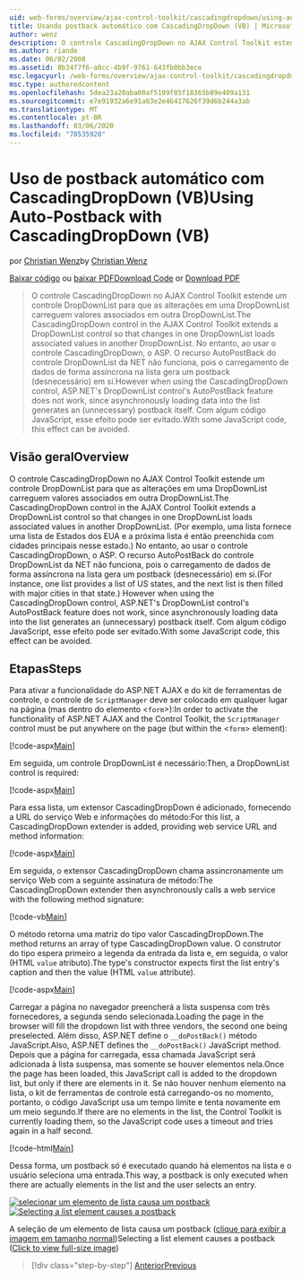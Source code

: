 ```yaml
---
uid: web-forms/overview/ajax-control-toolkit/cascadingdropdown/using-auto-postback-with-cascadingdropdown-vb
title: Usando postback automático com CascadingDropDown (VB) | Microsoft Docs
author: wenz
description: O controle CascadingDropDown no AJAX Control Toolkit estende um controle DropDownList para que as alterações em uma DropDownList carreguem valores associados em anoth...
ms.author: riande
ms.date: 06/02/2008
ms.assetid: 0b34f7f6-a0cc-4b9f-9761-643fb0bb3ece
msc.legacyurl: /web-forms/overview/ajax-control-toolkit/cascadingdropdown/using-auto-postback-with-cascadingdropdown-vb
msc.type: authoredcontent
ms.openlocfilehash: 5dea23a20aba00af5109f05f18365b89e409a131
ms.sourcegitcommit: e7e91932a6e91a63e2e46417626f39d6b244a3ab
ms.translationtype: MT
ms.contentlocale: pt-BR
ms.lasthandoff: 03/06/2020
ms.locfileid: "78535920"
---
```

# <a name="using-auto-postback-with-cascadingdropdown-vb"></a><span data-ttu-id="c30a6-103">Uso de postback automático com CascadingDropDown (VB)</span><span class="sxs-lookup"><span data-stu-id="c30a6-103">Using Auto-Postback with CascadingDropDown (VB)</span></span>

<span data-ttu-id="c30a6-104">por [Christian Wenz](https://github.com/wenz)</span><span class="sxs-lookup"><span data-stu-id="c30a6-104">by [Christian Wenz](https://github.com/wenz)</span></span>

<span data-ttu-id="c30a6-105">[Baixar código](https://download.microsoft.com/download/9/0/7/907760b1-2c60-4f81-aeb6-ca416a573b0d/cascadingdropdown3.vb.zip) ou [baixar PDF](https://download.microsoft.com/download/2/d/c/2dc10e34-6983-41d4-9c08-f78f5387d32b/cascadingdropdown3VB.pdf)</span><span class="sxs-lookup"><span data-stu-id="c30a6-105">[Download Code](https://download.microsoft.com/download/9/0/7/907760b1-2c60-4f81-aeb6-ca416a573b0d/cascadingdropdown3.vb.zip) or [Download PDF](https://download.microsoft.com/download/2/d/c/2dc10e34-6983-41d4-9c08-f78f5387d32b/cascadingdropdown3VB.pdf)</span></span>

> <span data-ttu-id="c30a6-106">O controle CascadingDropDown no AJAX Control Toolkit estende um controle DropDownList para que as alterações em uma DropDownList carreguem valores associados em outra DropDownList.</span><span class="sxs-lookup"><span data-stu-id="c30a6-106">The CascadingDropDown control in the AJAX Control Toolkit extends a DropDownList control so that changes in one DropDownList loads associated values in another DropDownList.</span></span> <span data-ttu-id="c30a6-107">No entanto, ao usar o controle CascadingDropDown, o ASP. O recurso AutoPostBack do controle DropDownList da NET não funciona, pois o carregamento de dados de forma assíncrona na lista gera um postback (desnecessário) em si.</span><span class="sxs-lookup"><span data-stu-id="c30a6-107">However when using the CascadingDropDown control, ASP.NET's DropDownList control's AutoPostBack feature does not work, since asynchronously loading data into the list generates an (unnecessary) postback itself.</span></span> <span data-ttu-id="c30a6-108">Com algum código JavaScript, esse efeito pode ser evitado.</span><span class="sxs-lookup"><span data-stu-id="c30a6-108">With some JavaScript code, this effect can be avoided.</span></span>

## <a name="overview"></a><span data-ttu-id="c30a6-109">Visão geral</span><span class="sxs-lookup"><span data-stu-id="c30a6-109">Overview</span></span>

<span data-ttu-id="c30a6-110">O controle CascadingDropDown no AJAX Control Toolkit estende um controle DropDownList para que as alterações em uma DropDownList carreguem valores associados em outra DropDownList.</span><span class="sxs-lookup"><span data-stu-id="c30a6-110">The CascadingDropDown control in the AJAX Control Toolkit extends a DropDownList control so that changes in one DropDownList loads associated values in another DropDownList.</span></span> <span data-ttu-id="c30a6-111">(Por exemplo, uma lista fornece uma lista de Estados dos EUA e a próxima lista é então preenchida com cidades principais nesse estado.) No entanto, ao usar o controle CascadingDropDown, o ASP. O recurso AutoPostBack do controle DropDownList da NET não funciona, pois o carregamento de dados de forma assíncrona na lista gera um postback (desnecessário) em si.</span><span class="sxs-lookup"><span data-stu-id="c30a6-111">(For instance, one list provides a list of US states, and the next list is then filled with major cities in that state.) However when using the CascadingDropDown control, ASP.NET's DropDownList control's AutoPostBack feature does not work, since asynchronously loading data into the list generates an (unnecessary) postback itself.</span></span> <span data-ttu-id="c30a6-112">Com algum código JavaScript, esse efeito pode ser evitado.</span><span class="sxs-lookup"><span data-stu-id="c30a6-112">With some JavaScript code, this effect can be avoided.</span></span>

## <a name="steps"></a><span data-ttu-id="c30a6-113">Etapas</span><span class="sxs-lookup"><span data-stu-id="c30a6-113">Steps</span></span>

<span data-ttu-id="c30a6-114">Para ativar a funcionalidade do ASP.NET AJAX e do kit de ferramentas de controle, o controle de `ScriptManager` deve ser colocado em qualquer lugar na página (mas dentro do elemento &lt;`form`&gt;):</span><span class="sxs-lookup"><span data-stu-id="c30a6-114">In order to activate the functionality of ASP.NET AJAX and the Control Toolkit, the `ScriptManager` control must be put anywhere on the page (but within the &lt;`form`&gt; element):</span></span>

[!code-aspx[Main](using-auto-postback-with-cascadingdropdown-vb/samples/sample1.aspx)]

<span data-ttu-id="c30a6-115">Em seguida, um controle DropDownList é necessário:</span><span class="sxs-lookup"><span data-stu-id="c30a6-115">Then, a DropDownList control is required:</span></span>

[!code-aspx[Main](using-auto-postback-with-cascadingdropdown-vb/samples/sample2.aspx)]

<span data-ttu-id="c30a6-116">Para essa lista, um extensor CascadingDropDown é adicionado, fornecendo a URL do serviço Web e informações do método:</span><span class="sxs-lookup"><span data-stu-id="c30a6-116">For this list, a CascadingDropDown extender is added, providing web service URL and method information:</span></span>

[!code-aspx[Main](using-auto-postback-with-cascadingdropdown-vb/samples/sample3.aspx)]

<span data-ttu-id="c30a6-117">Em seguida, o extensor CascadingDropDown chama assincronamente um serviço Web com a seguinte assinatura de método:</span><span class="sxs-lookup"><span data-stu-id="c30a6-117">The CascadingDropDown extender then asynchronously calls a web service with the following method signature:</span></span>

[!code-vb[Main](using-auto-postback-with-cascadingdropdown-vb/samples/sample4.vb)]

<span data-ttu-id="c30a6-118">O método retorna uma matriz do tipo valor CascadingDropDown.</span><span class="sxs-lookup"><span data-stu-id="c30a6-118">The method returns an array of type CascadingDropDown value.</span></span> <span data-ttu-id="c30a6-119">O construtor do tipo espera primeiro a legenda da entrada da lista e, em seguida, o valor (HTML `value` atributo).</span><span class="sxs-lookup"><span data-stu-id="c30a6-119">The type's constructor expects first the list entry's caption and then the value (HTML `value` attribute).</span></span>

[!code-aspx[Main](using-auto-postback-with-cascadingdropdown-vb/samples/sample5.aspx)]

<span data-ttu-id="c30a6-120">Carregar a página no navegador preencherá a lista suspensa com três fornecedores, a segunda sendo selecionada.</span><span class="sxs-lookup"><span data-stu-id="c30a6-120">Loading the page in the browser will fill the dropdown list with three vendors, the second one being preselected.</span></span> <span data-ttu-id="c30a6-121">Além disso, ASP.NET define o `__doPostBack()` método JavaScript.</span><span class="sxs-lookup"><span data-stu-id="c30a6-121">Also, ASP.NET defines the `__doPostBack()` JavaScript method.</span></span> <span data-ttu-id="c30a6-122">Depois que a página for carregada, essa chamada JavaScript será adicionada à lista suspensa, mas somente se houver elementos nela.</span><span class="sxs-lookup"><span data-stu-id="c30a6-122">Once the page has been loaded, this JavaScript call is added to the dropdown list, but only if there are elements in it.</span></span> <span data-ttu-id="c30a6-123">Se não houver nenhum elemento na lista, o kit de ferramentas de controle está carregando-os no momento, portanto, o código JavaScript usa um tempo limite e tenta novamente em um meio segundo.</span><span class="sxs-lookup"><span data-stu-id="c30a6-123">If there are no elements in the list, the Control Toolkit is currently loading them, so the JavaScript code uses a timeout and tries again in a half second.</span></span>

[!code-html[Main](using-auto-postback-with-cascadingdropdown-vb/samples/sample6.html)]

<span data-ttu-id="c30a6-124">Dessa forma, um postback só é executado quando há elementos na lista e o usuário seleciona uma entrada.</span><span class="sxs-lookup"><span data-stu-id="c30a6-124">This way, a postback is only executed when there are actually elements in the list and the user selects an entry.</span></span>

<span data-ttu-id="c30a6-125">[![selecionar um elemento de lista causa um postback](using-auto-postback-with-cascadingdropdown-vb/_static/image2.png)](using-auto-postback-with-cascadingdropdown-vb/_static/image1.png)</span><span class="sxs-lookup"><span data-stu-id="c30a6-125">[![Selecting a list element causes a postback](using-auto-postback-with-cascadingdropdown-vb/_static/image2.png)](using-auto-postback-with-cascadingdropdown-vb/_static/image1.png)</span></span>

<span data-ttu-id="c30a6-126">A seleção de um elemento de lista causa um postback ([clique para exibir a imagem em tamanho normal](using-auto-postback-with-cascadingdropdown-vb/_static/image3.png))</span><span class="sxs-lookup"><span data-stu-id="c30a6-126">Selecting a list element causes a postback ([Click to view full-size image](using-auto-postback-with-cascadingdropdown-vb/_static/image3.png))</span></span>

> [!div class="step-by-step"]
> [<span data-ttu-id="c30a6-127">Anterior</span><span class="sxs-lookup"><span data-stu-id="c30a6-127">Previous</span></span>](presetting-list-entries-with-cascadingdropdown-vb.md)
